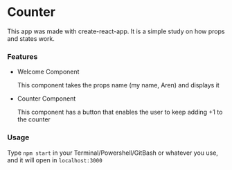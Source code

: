 # Counter

This app was made with create-react-app. It is a simple study on how props and states work.
### Features

- Welcome Component

    This component takes the props name (my name, Aren) and displays it

- Counter Component

    This component has a button that enables the user to keep adding +1 to the counter

### Usage

Type `npm start` in your Terminal/Powershell/GitBash or whatever you use, and it will open in `localhost:3000`

